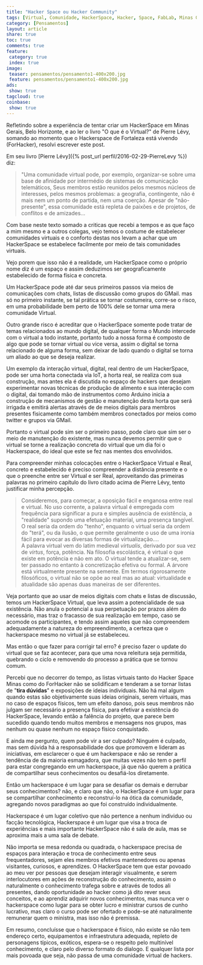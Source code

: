 ```yaml
---
title: "Hacker Space ou Hacker Community" 
tags: [Virtual, Comunidade, HackerSpace, Hacker, Space, FabLab, Minas Gerais, ForHacker, HackerSpace Minas, Fortaleza, Ceará, Belo Horizonte]
category: [Pensamentos]
layout: article
share: true
toc: true
comments: true
feature:
 category: true
 index: true
image:
 teaser: pensamentos/pensamento1-400x200.jpg
 feature: pensamentos/pensamento1-400x200.jpg
ads: 
 show: true
tagcloud: true
coinbase:
 show: true
---
```

Refletindo sobre a experiência de tentar criar um HackerSpace em Minas Gerais, Belo Horizonte, e ao ler o livro "O que é o Virtual?" de Pierre Lévy, somando ao momento que o Hackerspace de Fortaleza está vivendo (ForHacker), resolvi escrever este post.

<!--more--> 

Em seu livro [Pierre Lévy]({% post_url perfil/2016-02-29-PierreLevy %}) diz:

> "Uma comunidade virtual pode, por exemplo, organizar-se sobre uma base de afinidade por intermédio de sistemas de comunicação telemáticos, Seus membros estão reunidos pelos mesmos núcleos de interesses, pelos mesmos problemas: a geografia, contingente, não é mais nem um ponto de partida, nem uma coerção. Apesar de "não-presente", essa comunidade está repleta de paixões e de projetos, de conflitos e de amizades...

Com base neste texto somado a criticas que recebi a tempos e as que faço a mim mesmo e a outros colegas, vejo temos o costume de estabelecer comunidades virtuais e o conforto destas nos levam a achar que um HackerSpace se estabelece facilmente por meio de tais comunidades virtuais.

Vejo porem que isso não é a realidade, um HackerSpace como o próprio nome diz é um espaço e assim deduzimos ser geograficamente estabelecido de forma física e concreta.

Um HackerSpace pode até dar seus primeiros passos via meios de comunicações com chats, listas de discussão como grupos do GMail. mas só no primeiro instante, se tal prática se tornar costumeira, corre-se o risco, em uma probabilidade bem perto de 100% dele se tornar uma mera comunidade Virtual.

Outro grande risco é acreditar que o HackerSpace somente pode tratar de temas relacionados ao mundo digital, de qualquer forma o Mundo intercede com o virtual a todo instante, portanto tudo a nossa forma é composto de algo que pode se tornar virtual ou vice versa, assim o digital se torna relacionado de alguma forma, sem deixar de lado quando o digital se torna um aliado ao que se deseja realizar.

Um exemplo da interação virtual, digital, real dentro de um HackerSpace, pode ser uma horta conectada via IoT, a horta real, se realiza com sua construção, mas antes ela é discutida no espaço de hackers que desejam experimentar novas técnicas de produção de alimento e sua interação com o digital, dai tomando mão de instrumentos como Arduino inicia a construção de mecanismos de gestão e manutenção desta horta que será irrigada e emitirá alertas através de de meios digitais para membros presentes fisicamente como também membros conectados por meios como twitter e grupos via GMail.

Portanto o virtual pode sim ser o primeiro passo, pode claro que sim ser o meio de manutenção do existente, mas nunca devemos permitir que o virtual se torne a realização concreta do virtual que um dia foi o Hackerspace, do ideal que este se fez nas mentes dos envolvidos.

Para compreender minhas colocações entre o HackerSpace Virtual e Real, concreto e estabelecido é preciso compreender a distância presente e o que o preenche entre ser Virtual e ser Real, aproveitando das primeiras palavras no primeiro capítulo do livro citado acima de Pierre Lévy, tento justificar minha percepção.

> Consideremos, para começar, a oposição fácil e enganosa entre real e virtual. No uso corrente, a palavra virtual é empregada com frequência para significar a pura e simples ausência de existência, a "realidade" supondo uma efetuação material, uma presença tangível. O real seria da ordem do "tenho", enquanto o virtual seria da ordem do "terá", ou da ilusão, o que permite geralmente o uso de uma ironia fácil para evocar as diversas formas de virtualização....  
> A palavra virtual vem do latim medieval *virtualis*, derivado por sua vez de *virtus*, força, potência. Na filosofia escolástica, é virtual o que existe em potência e não em ato. O virtual tende a atualizar-se, sem ter passado no entanto à concretização efetiva ou formal. A árvore está virtualmente presente na semente. Em termos rigorosamente filosóficos, o virtual não se opõe ao real mas ao atual: virtualidade e atualidade são apenas duas maneiras de ser diferentes.

Veja portanto que ao usar de meios digitais com chats e listas de discussão, temos um HackerSpace Virtual, que leva assim a potencialidade de sua existência. Não anula o potencial a sua perpetuação por prazos além do necessário, mas traz o fracasso de sua realização em tempo, caso se acomode os participantes, e tendo assim aqueles que não compreendem adequadamente a natureza do empreendimento, a certeza que o hackerspace mesmo no virtual já se estabeleceu.

Mas então o que fazer para corrigir tal erro? é preciso fazer o update do virtual que se faz acontecer, para que uma nova releitura seja permitida, quebrando o ciclo e removendo do processo a prática que se tornou comum.

Percebi que no decorrer do tempo, as listas virtuais tanto do Hacker Space Minas como do ForHacker não se solidificam e tenderam a se tornar listas de "**tira dúvidas**" e exposições de ideias individuais. Não há mal algum quando estas são objetivamente suas ideias originais, serem virtuais, mas no caso de espaços físicos, tem um efeito danoso, pois seus membros não julgam ser necessário a presença física, para efetivar a existência do HackerSpace, levando então a falência do projeto, que parece bem sucedido quando tendo muitos membros e mensagens nos grupos, mas nenhum ou quase nenhum no espaço físico conquistado.

E ainda me pergunto, quem pode vir a ser culpado? Ninguém é culpado, mas sem dúvida há a responsabilidade dos que promovem e lideram as iniciativas, em esclarecer o que é um hackerspace e não se render a tendência de da maioria esmagadora, que muitas vezes não tem o perfil para estar congregando em um hackerspace, já que não querem a prática de compartilhar seus conhecimentos ou desafiá-los diretamente.

Então um hackerspace é um lugar para se desafiar os demais e derrubar seus conhecimentos? não, e claro que não, o HackerSpace é um lugar para se compartilhar conhecimento e reconstruí-lo na ótica da comunidade, agregando novos paradigmas ao que foi construído individualmente.

Hackerspace é um lugar coletivo que não pertence a nenhum individuo ou facção tecnológica, Hackerspace é um lugar que visa a troca de experiências e mais importante HackerSpace não é sala de aula, mas se aproxima mais a uma sala de debate.

Não importa se mesa redonda ou quadrada, o hackerspace precisa de espaços para interação e troca de conhecimento entre seus frequentadores, sejam eles membros efetivos mantenedores ou apenas visitantes, curiosos, e aprendizes. O HackerSpace tem que estar povoado ao meu ver por pessoas que desejam interagir visualmente, e serem interlocutores em ações de reconstrução do conhecimento, assim o naturalmente o conhecimento trafega sobre e através de todos ali presentes, dando oportunidade ao hacker como já dito rever seus conceitos, e ao aprendiz adquirir novos conhecimentos, mas nunca ver o hackerspace como lugar para se obter lucro e ministrar cursos de cunho lucrativo, mas claro o curso pode ser ofertado e pode-se até naturalmente remunerar quem o ministra, mas isso não é premissa.

Em resumo, concluísse que o hackerspace é físico, não existe se não tem endereço certo, equipamentos e infraestrutura adequada, repleto de personagens típicos, exóticos, espera-se o respeito pelo multinível conhecimento, e claro pelo diverso formato do dialogo. E qualquer lista por mais povoada que seja, não passa de uma comunidade virtual de hackers.
